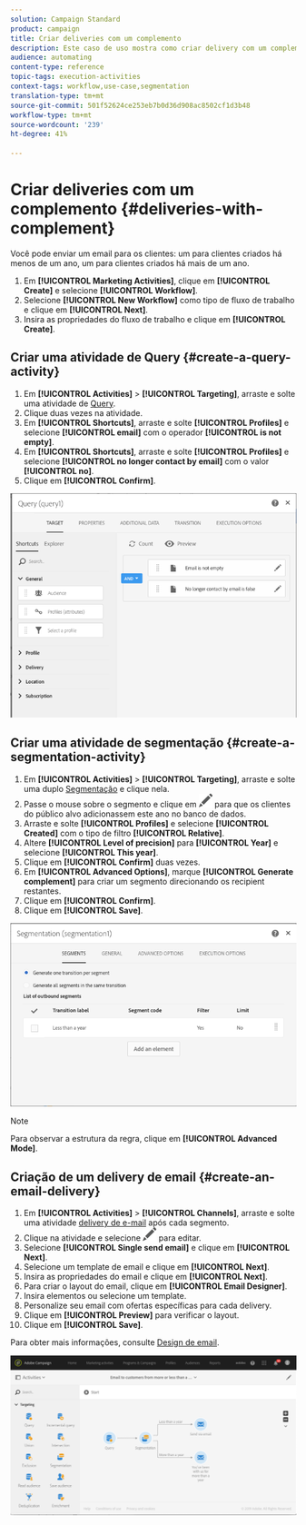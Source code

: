 ```yaml
---
solution: Campaign Standard
product: campaign
title: Criar deliveries com um complemento
description: Este caso de uso mostra como criar delivery com um complemento.
audience: automating
content-type: reference
topic-tags: execution-activities
context-tags: workflow,use-case,segmentation
translation-type: tm+mt
source-git-commit: 501f52624ce253eb7b0d36d908ac8502cf1d3b48
workflow-type: tm+mt
source-wordcount: '239'
ht-degree: 41%

---
```



# Criar deliveries com um complemento {#deliveries-with-complement}

Você pode enviar um email para os clientes: um para clientes criados há menos de um ano, um para clientes criados há mais de um ano.

1. Em **[!UICONTROL Marketing Activities]**, clique em **[!UICONTROL Create]** e selecione **[!UICONTROL Workflow]**.
1. Selecione **[!UICONTROL New Workflow]** como tipo de fluxo de trabalho e clique em **[!UICONTROL Next]**.
1. Insira as propriedades do fluxo de trabalho e clique em **[!UICONTROL Create]**.

## Criar uma atividade de Query {#create-a-query-activity}

1. Em **[!UICONTROL Activities]** > **[!UICONTROL Targeting]**, arraste e solte uma atividade de [Query](../../automating/using/query.md).
1. Clique duas vezes na atividade.
1. Em **[!UICONTROL Shortcuts]**, arraste e solte **[!UICONTROL Profiles]** e selecione **[!UICONTROL email]** com o operador **[!UICONTROL is not empty]**.
1. Em **[!UICONTROL Shortcuts]**, arraste e solte **[!UICONTROL Profiles]** e selecione **[!UICONTROL no longer contact by email]** com o valor **[!UICONTROL no]**.
1. Clique em **[!UICONTROL Confirm]**.

![](assets/wf-complement-query.png)

## Criar uma atividade de segmentação {#create-a-segmentation-activity}

1. Em **[!UICONTROL Activities]** > **[!UICONTROL Targeting]**, arraste e solte uma duplo [Segmentação](../../automating/using/segmentation.md) e clique nela.
1. Passe o mouse sobre o segmento e clique em ![](assets/edit_darkgrey-24px.png) para que os clientes do público alvo adicionassem este ano no banco de dados.
1. Arraste e solte **[!UICONTROL Profiles]** e selecione **[!UICONTROL Created]** com o tipo de filtro **[!UICONTROL Relative]**.
1. Altere **[!UICONTROL Level of precision]** para **[!UICONTROL Year]** e selecione **[!UICONTROL This year]**.
1. Clique em **[!UICONTROL Confirm]** duas vezes.
1. Em **[!UICONTROL Advanced Options]**, marque **[!UICONTROL Generate complement]** para criar um segmento direcionando os recipient restantes.
1. Clique em **[!UICONTROL Confirm]**.
1. Clique em **[!UICONTROL Save]**.

![](assets/wf-complement-segmentation.png)

>[!NOTE]
>
>Para observar a estrutura da regra, clique em **[!UICONTROL Advanced Mode]**.

## Criação de um delivery de email {#create-an-email-delivery}

1. Em **[!UICONTROL Activities]** > **[!UICONTROL Channels]**, arraste e solte uma atividade [delivery de e-mail](../../automating/using/email-delivery.md) após cada segmento.
1. Clique na atividade e selecione ![](assets/edit_darkgrey-24px.png) para editar.
1. Selecione **[!UICONTROL Single send email]** e clique em **[!UICONTROL Next]**.
1. Selecione um template de email e clique em **[!UICONTROL Next]**.
1. Insira as propriedades do email e clique em **[!UICONTROL Next]**.
1. Para criar o layout do email, clique em **[!UICONTROL Email Designer]**.
1. Insira elementos ou selecione um template.
1. Personalize seu email com ofertas específicas para cada delivery.
1. Clique em **[!UICONTROL Preview]** para verificar o layout.
1. Clique em **[!UICONTROL Save]**.

Para obter mais informações, consulte [Design de email](../../designing/using/designing-from-scratch.md#designing-an-email-content-from-scratch).

![](assets/wf-deliveries-with-a-complement.png)
